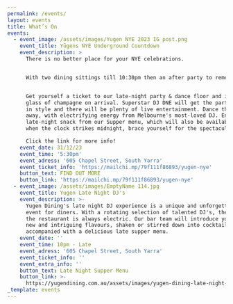 ```yaml
---
permalink: /events/
layout: events
title: What’s On
events:
  - event_image: /assets/images/Yugen NYE 2023 IG post.png
    event_title: Yūgens NYE Underground Countdown
    event_description: >
      There is no better place for your NYE celebrations.


      With two dining sittings till 10:30pm then an after party to remember.


      Get yourself a ticket to our late-night party & dance floor and includes a
      glass of champagne on arrival. Superstar DJ DNE will get the party started
      in style and there will be plenty of live entertainment. Dance the night
      away, with electrifying energy from Melbourne's most-loved DJ. Enjoy a
      late-night snack from our Supper menu, which will also be available. And
      when the clock strikes midnight, brace yourself for the spectacular. 

      Click the link for more info!
    event_date: 31/12/23
    event_time: '5:30pm'
    event_adress: '605 Chapel Street, South Yarra'
    event_ticket_info: 'https://mailchi.mp/79f111f86893/yugen-nye'
    button_text: FIND OUT MORE
    button_link: 'https://mailchi.mp/79f111f86893/yugen-nye'
  - event_image: /assets/images/EmptyName 114.jpg
    event_title: Yugen Late Night DJ's
    event_description: >-
      Yugen Dining's late night DJ experience is a unique and unforgettable
      event for diners. With a rotating selection of talented DJ's, the vibe at
      the restaurant is always electric. Our bar team will introduce you to some
      new and intriguing flavours, shaken or stirred down into cocktails
      accompanied with a delicious late supper menu. 
    event_date: ''
    event_time: 10pm - Late
    event_adress: '605 Chapel Street, South Yarra'
    event_ticket_info: ''
    event_extra_info: ''
    button_text: Late Night Supper Menu
    button_link: >-
      https://yugendining.com.au/assets/images/yugen-dining-late-night-snack-menu-january-2023.pdf
_template: events
---
```



